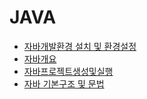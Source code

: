 # JAVA

* [자바개발환경 설치 및 환경설정](./%EC%9E%90%EB%B0%94%EA%B0%9C%EB%B0%9C%ED%99%98%EA%B2%BD%20%EC%84%A4%EC%B9%98%20%EB%B0%8F%20%ED%99%98%EA%B2%BD%EC%84%A4%EC%A0%95.md)
* [자바개요](./%EC%9E%90%EB%B0%94%20%EA%B0%9C%EC%9A%94.md)
* [자바프로젝트생성및실행](./%EC%9E%90%EB%B0%94%ED%94%84%EB%A1%9C%EC%A0%9D%ED%8A%B8%EC%83%9D%EC%84%B1%EB%B0%8F%EC%8B%A4%ED%96%89.md)
* [자바 기본구조 및 문법](./%EC%9E%90%EB%B0%94%20%EA%B8%B0%EB%B3%B8%EA%B5%AC%EC%A1%B0%20%EB%B0%8F%20%EB%AC%B8%EB%B2%95.md)